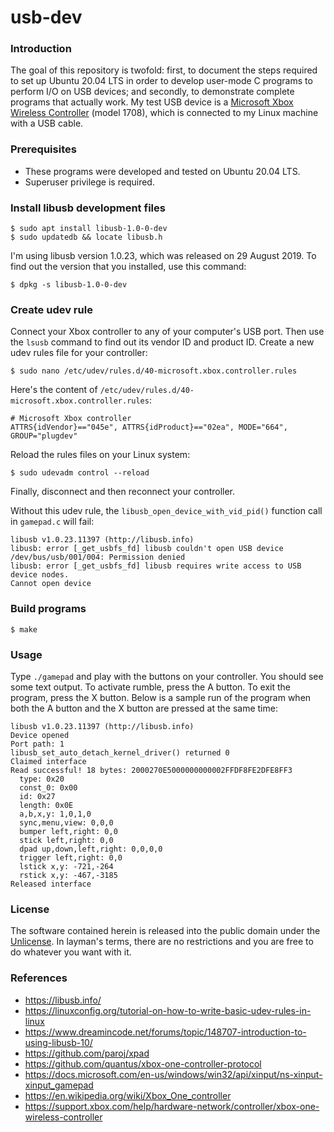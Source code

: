 # usb-dev

### Introduction
The goal of this repository is twofold: first, to document the steps required
to set up Ubuntu 20.04 LTS in order to develop user-mode C programs to
perform I/O on USB devices; and secondly, to demonstrate complete
programs that actually work. My test USB device is a [Microsoft Xbox
Wireless Controller](https://en.wikipedia.org/wiki/Xbox_Wireless_Controller)
(model 1708), which is connected to my Linux machine with a USB cable.

### Prerequisites
- These programs were developed and tested on Ubuntu 20.04 LTS.
- Superuser privilege is required.

### Install libusb development files
```
$ sudo apt install libusb-1.0-0-dev
$ sudo updatedb && locate libusb.h
```

I'm using libusb version 1.0.23, which was released on 29 August 2019.
To find out the version that you installed, use this command:
```
$ dpkg -s libusb-1.0-0-dev
```

### Create udev rule
Connect your Xbox controller to any of your computer's USB port. Then use
the `lsusb` command to find out its vendor ID and product ID. Create a
new udev rules file for your controller:
```
$ sudo nano /etc/udev/rules.d/40-microsoft.xbox.controller.rules
```

Here's the content of `/etc/udev/rules.d/40-microsoft.xbox.controller.rules`:
```
# Microsoft Xbox controller
ATTRS{idVendor}=="045e", ATTRS{idProduct}=="02ea", MODE="664", GROUP="plugdev"
```

Reload the rules files on your Linux system:
```
$ sudo udevadm control --reload
```

Finally, disconnect and then reconnect your controller.

Without this udev rule, the `libusb_open_device_with_vid_pid()` function
call in `gamepad.c` will fail:
```
libusb v1.0.23.11397 (http://libusb.info)
libusb: error [_get_usbfs_fd] libusb couldn't open USB device /dev/bus/usb/001/004: Permission denied
libusb: error [_get_usbfs_fd] libusb requires write access to USB device nodes.
Cannot open device
```

### Build programs
```
$ make
```

### Usage
Type `./gamepad` and play with the buttons on your controller. You should
see some text output. To activate rumble, press the A button. To exit
the program, press the X button. Below is a sample run of the program
when both the A button and the X button are pressed at the same time:
```
libusb v1.0.23.11397 (http://libusb.info)
Device opened
Port path: 1
libusb_set_auto_detach_kernel_driver() returned 0
Claimed interface
Read successful! 18 bytes: 2000270E5000000000002FFDF8FE2DFE8FF3
  type: 0x20
  const_0: 0x00
  id: 0x27
  length: 0x0E
  a,b,x,y: 1,0,1,0
  sync,menu,view: 0,0,0
  bumper left,right: 0,0
  stick left,right: 0,0
  dpad up,down,left,right: 0,0,0,0
  trigger left,right: 0,0
  lstick x,y: -721,-264
  rstick x,y: -467,-3185
Released interface
```

### License
The software contained herein is released into the public domain under the
[Unlicense](https://unlicense.org/). In layman's terms, there are no
restrictions and you are free to do whatever you want with it.

### References
- https://libusb.info/
- https://linuxconfig.org/tutorial-on-how-to-write-basic-udev-rules-in-linux
- https://www.dreamincode.net/forums/topic/148707-introduction-to-using-libusb-10/
- https://github.com/paroj/xpad
- https://github.com/quantus/xbox-one-controller-protocol
- https://docs.microsoft.com/en-us/windows/win32/api/xinput/ns-xinput-xinput_gamepad
- https://en.wikipedia.org/wiki/Xbox_One_controller
- https://support.xbox.com/help/hardware-network/controller/xbox-one-wireless-controller
